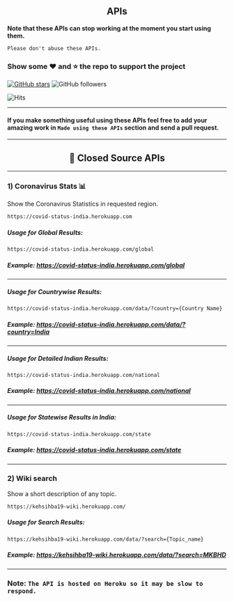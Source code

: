 ## <center>APIs</center>
**Note that these APIs can stop working at the moment you start using them.**

``Please don't abuse these APIs.``
### Show some :heart: and :star: the repo to support the project

[![GitHub stars](https://img.shields.io/github/stars/kehsihba19/apis.svg?style=social&label=Star)](https://github.com/kehsihba19/APIs) ![GitHub followers](https://img.shields.io/github/followers/kehsihba19.svg?style=social&label=Follow)

![Hits](https://hits.seeyoufarm.com/api/count/incr/badge.svg?url=https://github.com/kehsihba/APIs)

---
#### **If you make something useful using these APIs feel free to add your amazing work in `Made using these APIs` section and send a pull request.**
---
## <center>:closed_lock_with_key: **Closed Source APIs**</center>
---
### **1) Coronavirus Stats** :bar_chart:
Show the Coronavirus Statistics in requested region.
```sh
https://covid-status-india.herokuapp.com
```
##### Usage for Global Results:  

```sh
https://covid-status-india.herokuapp.com/global
```
##### **Example:** https://covid-status-india.herokuapp.com/global
---
##### Usage for Countrywise Results:  

```sh
https://covid-status-india.herokuapp.com/data/?country={Country Name}
```

##### **Example:** https://covid-status-india.herokuapp.com/data/?country=India
---
##### Usage for Detailed Indian Results:  

```sh
https://covid-status-india.herokuapp.com/national
```

##### **Example:** https://covid-status-india.herokuapp.com/national
---
##### Usage for Statewise Results in India:  

```sh
https://covid-status-india.herokuapp.com/state
```

##### **Example:** https://covid-status-india.herokuapp.com/state
---
### **2) Wiki search**
Show a short description of any topic.
```sh
https://kehsihba19-wiki.herokuapp.com/
```
##### Usage for Search Results:  

```sh
https://kehsihba19-wiki.herokuapp.com/data/?search={Topic_name}
```
##### **Example:** https://kehsihba19-wiki.herokuapp.com/data/?search=MKBHD
---
### **Note:** ```The API is hosted on Heroku so it may be slow to respond.```
